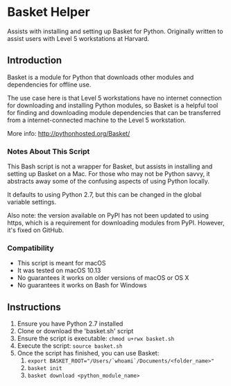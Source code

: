 # Basket Helper

Assists with installing and setting up Basket for Python. Originally written to assist users with Level 5 workstations at Harvard.

## Introduction

Basket is a module for Python that downloads other modules and dependencies for offline use.

The use case here is that Level 5 workstations have no internet connection for downloading and installing Python modules, so Basket is a helpful tool for finding and downloading module dependencies that can be transferred from a internet-connected machine to the Level 5 workstation.

More info: http://pythonhosted.org/Basket/

### Notes About This Script

This Bash script is not a wrapper for Basket, but assists in installing and setting up Basket on a Mac. For those who may not be Python savvy, it abstracts away some of the confusing aspects of using Python locally.

It defaults to using Python 2.7, but this can be changed in the global variable settings.

Also note: the version available on PyPI has not been updated to using https, which is a requirement for downloading modules from PyPI. However, it's fixed on GitHub.

### Compatibility

* This script is meant for macOS
* It was tested on macOS 10.13
* No guarantees it works on older versions of macOS or OS X
* No guarantees it works on Bash for Windows

## Instructions

1. Ensure you have Python 2.7 installed
2. Clone or download the 'basket.sh' script
3. Ensure the script is executable: `chmod u+rwx basket.sh`
4. Execute the script: `source basket.sh`
5. Once the script has finished, you can use Basket:
    1. `` export BASKET_ROOT="/Users/`whoami`/Documents/<folder_name>" ``
    2. `basket init`
    3. `basket download <python_module_name>`